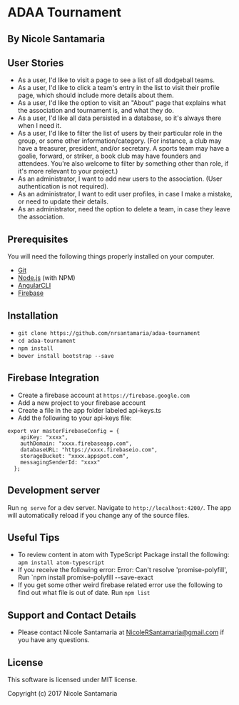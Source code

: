 # ADAA Tournament

## By Nicole Santamaria

## User Stories

* As a user, I'd like to visit a page to see a list of all dodgeball teams.
* As a user, I'd like to click a team's entry in the list to visit their profile page, which should include more details about them.
* As a user, I'd like the option to visit an "About" page that explains what the association and tournament is, and what they do.
* As a user, I'd like all data persisted in a database, so it's always there when I need it.
* As a user, I'd like to filter the list of users by their particular role in the group, or some other information/category. (For instance, a club may have a treasurer, president, and/or secretary. A sports team may have a goalie, forward, or striker, a book club may have founders and attendees. You're also welcome to filter by something other than role, if it's more relevant to your project.)
* As an administrator, I want to add new users to the association. (User authentication is not required).
* As an administrator, I want to edit user profiles, in case I make a mistake, or need to update their details.
* As an administrator, need the option to delete a team, in case they leave the association.

## Prerequisites

You will need the following things properly installed on your computer.

* [Git](https://git-scm.com/)
* [Node.js](https://nodejs.org/) (with NPM)
* [AngularCLI](https://cli.angular.io/)
* [Firebase](https://firebase.google.com/)

## Installation

* `git clone https://github.com/nrsantamaria/adaa-tournament`
* `cd adaa-tournament`
* `npm install`
* `bower install bootstrap --save`

## Firebase Integration

* Create a firebase account at `https://firebase.google.com`
* Add a new project to your firebase account
* Create a file in the app folder labeled api-keys.ts
* Add the following to your api-keys file:

```
export var masterFirebaseConfig = {
    apiKey: "xxxx",
    authDomain: "xxxx.firebaseapp.com",
    databaseURL: "https://xxxx.firebaseio.com",
    storageBucket: "xxxx.appspot.com",
    messagingSenderId: "xxxx"
  };
```

## Development server

Run `ng serve` for a dev server. Navigate to `http://localhost:4200/`. The app will automatically reload if you change any of the source files.

## Useful Tips

* To review content in atom with TypeScript Package install the following: `apm install atom-typescript`
* If you receive the following error: Error: Can't resolve 'promise-polyfill', Run `npm install promise-polyfill --save-exact
* If you get some other weird firebase related error use the following to find out what file is out of date. Run `npm list`

## Support and Contact Details
* Please contact Nicole Santamaria at NicoleRSantamaria@gmail.com if you have any questions.

## License
This software is licensed under MIT license.

Copyright (c) 2017 Nicole Santamaria
